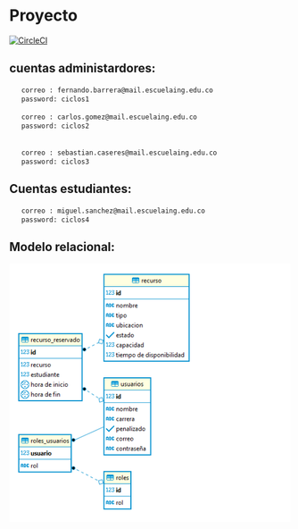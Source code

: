# Proyecto


[![CircleCI](https://circleci.com/gh/Team-Ciclos-2019/Proyecto.svg?style=svg)](https://circleci.com/gh/Team-Ciclos-2019/Proyecto)

## cuentas administardores:

       correo : fernando.barrera@mail.escuelaing.edu.co
       password: ciclos1
       
       correo : carlos.gomez@mail.escuelaing.edu.co
       password: ciclos2
       
         
       correo : sebastian.caseres@mail.escuelaing.edu.co
       password: ciclos3
       
## Cuentas estudiantes:

       correo : miguel.sanchez@mail.escuelaing.edu.co
       password: ciclos4
       

## Modelo relacional:

![imgen1](https://github.com/fernando-b15/Cnyt-lab1/blob/master/modelo%20relacional.PNG)  
       
